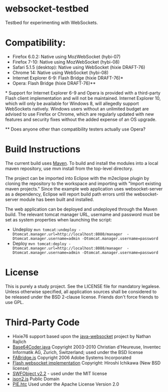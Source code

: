websocket-testbed
=============

Testbed for experimenting with WebSockets.

Compatibility:
=============
* Firefox 6.0.2: Native using MozWebSocket (hybi-07)
* Firefox 7-10: Native using MozWebSocket (hybi-08)
* Safari 5.1.5 (desktop): Native using WebSocket (hixie DRAFT-76)
* Chrome 14: Native using WebSocket (hybi-08)
* Internet Explorer 6-9: Flash Bridge (hixie DRAFT-76)*
* Opera: Flash Bridge (hixie DRAFT-76)**

 \* Support for Internet Explorer 6-9 and Opera is provided with a third-party Flash client
 implementation and will not be maintained.  Internet Explorer 10, which will only be available
 for Windows 8, will allegedly support WebSockets natively.  Windows users without an 
 unlimited budget are advised to use Firefox or Chrome, which are regularly updated with 
 new features and security fixes without the added expense of an OS upgrade.

 \*\* Does anyone other than compatibility testers actually use Opera?

Build Instructions
=============
The current build uses [Maven](http://maven.apache.org/).  To build and install the modules
into a local maven repository, use mvn install from the top-level directory.

The project can be imported into Eclipse with the m2eclipse plugin by cloning the 
repository to the workspace and importing with "Import existing maven projects."  Since the 
example web application uses websocket-server as a dependency, Eclipse will report build
path errors until the websocket-server module has been built and installed.

The web application can be deployed and undeployed through the Maven build.  The relevant 
tomcat manager URL, username and password must be set as system properties when launching 
the script:
* Undeploy `mvn tomcat:undeploy -Dtomcat.manager.url=http://localhost:8080/manager	-Dtomcat.manager.username=admin -Dtomcat.manager.username=password`
* Deploy `mvn tomcat:deploy -Dtomcat.manager.url=http://localhost:8080/manager	-Dtomcat.manager.username=admin -Dtomcat.manager.username=password`

License
=============
This is purely a study project.  See the LICENSE file for mandatory legalese.  
Unless otherwise specified, all application sources shall be considered to be 
released under the BSD 2-clause license.  Friends don't force friends to use GPL.

Third-Party Code
=============
* Hixie76 support based upon the [java-websocket](https://github.com/TooTallNate/Java-WebSocket) project by Nathan Rajlich 
* [Base64Coder.java](http://www.source-code.biz/base64coder/java/)  Copyright 2003-2010 Christian d'Heureuse, Inventec Informatik AG, Zurich, Switzerland; used under the BSD license
* [FABridge.js](http://opensource.adobe.com/svn/opensource/flex/sdk/trunk/frameworks/javascript/FABridge/) Copyright 2006 Adobe Systems Incorporated
* [Flash websocket implementation](http://gimite.net/en/) Copyright: Hiroshi Ichikawa  (New BSD license)
* [SWFObject v2.2](http://code.google.com/p/swfobject) - used under the MIT license
* [json2.js](http://www.JSON.org/json2.js) Public Domain
* [PIE.htc](http://css3pie.com) Used under the Apache License Version 2.0

